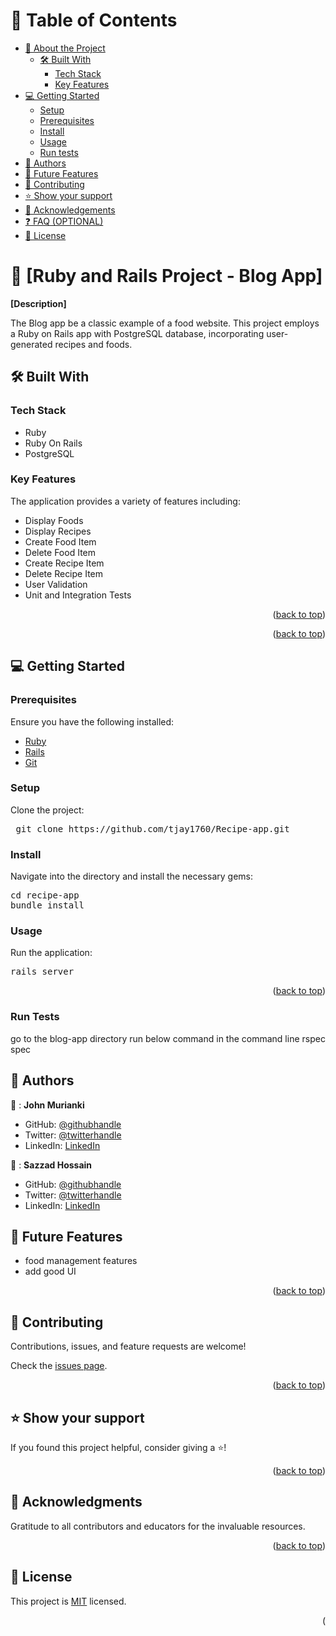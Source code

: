 <a name="readme-top"></a>

# 📗 Table of Contents

- [📖 About the Project](#about-project)
  - [🛠 Built With](#built-with)
    - [Tech Stack](#tech-stack)
    - [Key Features](#key-features)
- [💻 Getting Started](#getting-started)
  - [Setup](#setup)
  - [Prerequisites](#prerequisites)
  - [Install](#install)
  - [Usage](#usage)
  - [Run tests](#run-tests)
- [👥 Authors](#authors)
- [🔭 Future Features](#future-features)
- [🤝 Contributing](#contributing)
- [⭐️ Show your support](#support)
- [🙏 Acknowledgements](#acknowledgements)
- [❓ FAQ (OPTIONAL)](#faq)
- [📝 License](#license)

# 📖 [Ruby and Rails Project - Blog App] 
<a name="about-project"></a>

**[Description]**

The Blog app be a classic example of a food website. This project employs a Ruby on Rails app with PostgreSQL database, incorporating user-generated recipes and foods. 

## 🛠 Built With 
<a name="built-with"></a>

### Tech Stack 
<a name="tech-stack"></a>

- Ruby
- Ruby On Rails
- PostgreSQL

### Key Features 
<a name="key-features"></a>

The application provides a variety of features including:

- Display Foods
- Display Recipes
- Create Food Item
- Delete Food Item
- Create Recipe Item
- Delete Recipe Item
- User Validation 
- Unit and Integration Tests

<p align="right">(<a href="#readme-top">back to top</a>)</p>


<p align="right">(<a href="#readme-top">back to top</a>)</p>



## 💻 Getting Started <a name="getting-started"></a>

### Prerequisites

Ensure you have the following installed:

- [Ruby](https://www.ruby-lang.org/en/)
- [Rails](https://rubyonrails.org/)
- [Git](https://git-scm.com/downloads)

### Setup

Clone the project:

<pre> git clone https://github.com/tjay1760/Recipe-app.git </pre>

### Install

Navigate into the directory and install the necessary gems:

<pre>
cd recipe-app
bundle install
</pre>

### Usage

Run the application:

<pre>
rails server
</pre>

<p align="right">(<a href="#readme-top">back to top</a>)</p>

### Run Tests 
<a name="Run-tests"></a>
  go to the blog-app directory
  run below command in the command line 
    rspec spec

## 👥 Authors <a name="authors"></a>

👤 : **John Murianki**

- GitHub: [@githubhandle](https://github.com/tjay1760)
- Twitter: [@twitterhandle](https://twitter.com/TjayPod)
- LinkedIn: [LinkedIn](https://www.linkedin.com/in/john-murianki-thiongo)

👤 : **Sazzad Hossain**

- GitHub: [@githubhandle](https://github.com/SAZZAD1Q2/)
- Twitter: [@twitterhandle](https://twitter.com/MdHo5453)
- LinkedIn: [LinkedIn](https://www.linkedin.com/in/sazzad3y/)

## 🔭 Future Features <a name="future-features"></a>

- food management features
- add good UI


<p align="right">(<a href="#readme-top">back to top</a>)</p>

<!-- CONTRIBUTING -->

## 🤝 Contributing <a name="contributing"></a>

Contributions, issues, and feature requests are welcome!

Check the [issues page](../../issues/).

<p align="right">(<a href="#readme-top">back to top</a>)</p>

<!-- SUPPORT -->

## ⭐️ Show your support <a name="support"></a>

If you found this project helpful, consider giving a ⭐️!

<p align="right">(<a href="#readme-top">back to top</a>)</p>

<!-- ACKNOWLEDGEMENTS -->

## 🙏 Acknowledgments <a name="acknowledgements"></a>

Gratitude to all contributors and educators for the invaluable resources.

<p align="right">(<a href="#readme-top">back to top</a>)</p>

<!-- LICENSE -->

## 📝 License <a name="license"></a>

This project is [MIT](./LICENSE) licensed.

<p align="right">(<a href="#read

